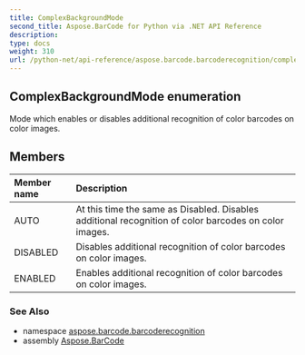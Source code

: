 ```yaml
---
title: ComplexBackgroundMode
second_title: Aspose.BarCode for Python via .NET API Reference
description: 
type: docs
weight: 310
url: /python-net/api-reference/aspose.barcode.barcoderecognition/complexbackgroundmode/
---
```


## ComplexBackgroundMode enumeration

Mode which enables or disables additional recognition of color barcodes on color images.

## Members
| Member name | Description |
| :- | :- |
|AUTO|At this time the same as Disabled. Disables additional recognition of color barcodes on color images.|
|DISABLED|Disables additional recognition of color barcodes on color images.|
|ENABLED|Enables additional recognition of color barcodes on color images.|

### See Also

* namespace [aspose.barcode.barcoderecognition](/barcode/python-net/api-reference/aspose.barcode.barcoderecognition/)
* assembly [Aspose.BarCode](/barcode/python-net/api-reference/)

